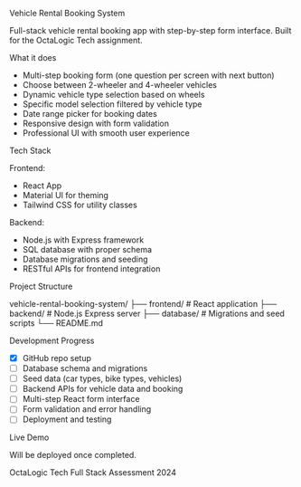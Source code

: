Vehicle Rental Booking System

Full-stack vehicle rental booking app with step-by-step form interface. Built for the OctaLogic Tech assignment.

What it does

- Multi-step booking form (one question per screen with next button) 
- Choose between 2-wheeler and 4-wheeler vehicles  
- Dynamic vehicle type selection based on wheels
- Specific model selection filtered by vehicle type
- Date range picker for booking dates
- Responsive design with form validation
- Professional UI with smooth user experience

Tech Stack

Frontend:
- React App
- Material UI for theming
- Tailwind CSS for utility classes

Backend:
- Node.js with Express framework
- SQL database with proper schema
- Database migrations and seeding
- RESTful APIs for frontend integration

Project Structure

vehicle-rental-booking-system/
├── frontend/        # React application
├── backend/         # Node.js Express server
├── database/        # Migrations and seed scripts
└── README.md

Development Progress

- [x] GitHub repo setup
- [ ] Database schema and migrations
- [ ] Seed data (car types, bike types, vehicles)
- [ ] Backend APIs for vehicle data and booking
- [ ] Multi-step React form interface
- [ ] Form validation and error handling
- [ ] Deployment and testing

Live Demo

Will be deployed once completed.

OctaLogic Tech Full Stack Assessment 2024
